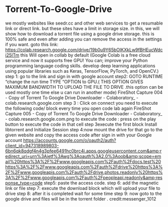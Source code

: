 # Torrent-To-Google-Drive
we mostly websites like seedr.cc and other web services to get a resumable link or direct link. but these sites have a limit in storage size.  in this, we will show how to download a torrent file using a google drive storage.  this is 100% safe and even after adding you can remove the access in the settings if you want.  goto this link:  https://colab.research.google.com/drive/19b0u9Y65bOIKXkLw9fBHEucWdci25ITm  this Will open in collab by default (Google Colab is a free cloud service and now it supports free GPU! You can; improve your Python programming language coding skills. develop deep learning applications using popular libraries such as Keras, TensorFlow, PyTorch, and OpenCV.)  step 1: go to the link and sign in with google account  step2: GOTO RUNTIME   “change the run time TYPE “OPTION  to GPU.( THIS OPTION GIVES MAXIMUM BANDWIDTH TO UPLOAD THE FILE TO DRIVE .this option can be used mostly one time else u can run in another mode)  FireShot Capture 004 - Copy of Torrent To Google Drive Downloader - Colaboratory_ - colab.research.google.com  step 3 : Click on connect  you need to execute the following code/ block every time you open code lab again FireShot Capture 005 - Copy of Torrent To Google Drive Downloader - Colaboratory_ - colab.research.google.com.png  to execute the code :   press on the play button to execute the code in that cell  step 3execute the first block Install libtorrent and Initialize Session  step 4:now mount the drive for that go to the given website and copy the access code after sign in with your Google account  https://accounts.google.com/o/oauth2/auth?client_id=947318989803-6bn6qk8qdgf4n4g3pfee6491hc0brc4i.apps.googleusercontent.com&amp;redirect_uri=urn%3Aietf%3Awg%3Aoauth%3A2.0%3Aoob&amp;scope=email%20https%3A%2F%2Fwww.googleapis.com%2Fauth%2Fdocs.test%20https%3A%2F%2Fwww.googleapis.com%2Fauth%2Fdrive%20https%3A%2F%2Fwww.googleapis.com%2Fauth%2Fdrive.photos.readonly%20https%3A%2F%2Fwww.googleapis.com%2Fauth%2Fpeopleapi.readonly&amp;response_type=code  step5: paste the access code.  step 6: add the magnetic link or file  step 7: execute the download block which will upload your file to drive  step 8: after it is completed wait for some time  step 9: now goto to the google drive and files will be in the torrent folder .  credit:messenger_1012
